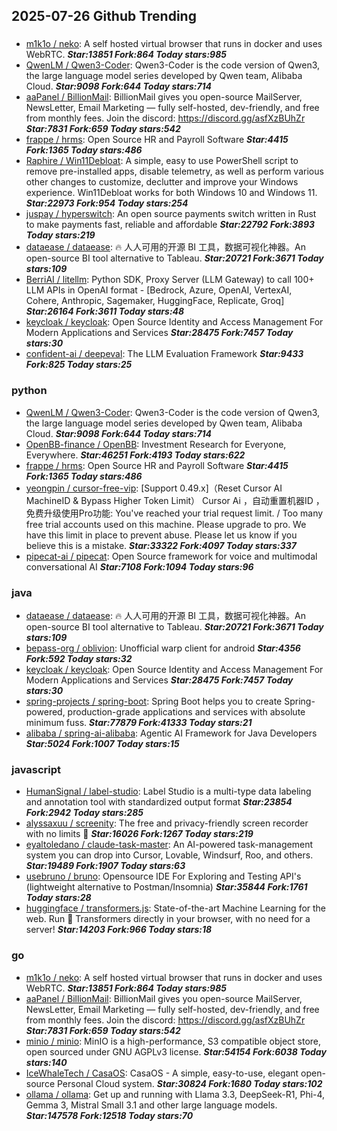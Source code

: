 ## 2025-07-26 Github Trending

### 
* [m1k1o / neko](https://github.com/m1k1o/neko): A self hosted virtual browser that runs in docker and uses WebRTC. ***Star:13851 Fork:864 Today stars:985***
* [QwenLM / Qwen3-Coder](https://github.com/QwenLM/Qwen3-Coder): Qwen3-Coder is the code version of Qwen3, the large language model series developed by Qwen team, Alibaba Cloud. ***Star:9098 Fork:644 Today stars:714***
* [aaPanel / BillionMail](https://github.com/aaPanel/BillionMail): BillionMail gives you open-source MailServer, NewsLetter, Email Marketing — fully self-hosted, dev-friendly, and free from monthly fees. Join the discord: https://discord.gg/asfXzBUhZr ***Star:7831 Fork:659 Today stars:542***
* [frappe / hrms](https://github.com/frappe/hrms): Open Source HR and Payroll Software ***Star:4415 Fork:1365 Today stars:486***
* [Raphire / Win11Debloat](https://github.com/Raphire/Win11Debloat): A simple, easy to use PowerShell script to remove pre-installed apps, disable telemetry, as well as perform various other changes to customize, declutter and improve your Windows experience. Win11Debloat works for both Windows 10 and Windows 11. ***Star:22973 Fork:954 Today stars:254***
* [juspay / hyperswitch](https://github.com/juspay/hyperswitch): An open source payments switch written in Rust to make payments fast, reliable and affordable ***Star:22792 Fork:3893 Today stars:219***
* [dataease / dataease](https://github.com/dataease/dataease): 🔥 人人可用的开源 BI 工具，数据可视化神器。An open-source BI tool alternative to Tableau. ***Star:20721 Fork:3671 Today stars:109***
* [BerriAI / litellm](https://github.com/BerriAI/litellm): Python SDK, Proxy Server (LLM Gateway) to call 100+ LLM APIs in OpenAI format - [Bedrock, Azure, OpenAI, VertexAI, Cohere, Anthropic, Sagemaker, HuggingFace, Replicate, Groq] ***Star:26164 Fork:3611 Today stars:48***
* [keycloak / keycloak](https://github.com/keycloak/keycloak): Open Source Identity and Access Management For Modern Applications and Services ***Star:28475 Fork:7457 Today stars:30***
* [confident-ai / deepeval](https://github.com/confident-ai/deepeval): The LLM Evaluation Framework ***Star:9433 Fork:825 Today stars:25***

### python
* [QwenLM / Qwen3-Coder](https://github.com/QwenLM/Qwen3-Coder): Qwen3-Coder is the code version of Qwen3, the large language model series developed by Qwen team, Alibaba Cloud. ***Star:9098 Fork:644 Today stars:714***
* [OpenBB-finance / OpenBB](https://github.com/OpenBB-finance/OpenBB): Investment Research for Everyone, Everywhere. ***Star:46251 Fork:4193 Today stars:622***
* [frappe / hrms](https://github.com/frappe/hrms): Open Source HR and Payroll Software ***Star:4415 Fork:1365 Today stars:486***
* [yeongpin / cursor-free-vip](https://github.com/yeongpin/cursor-free-vip): [Support 0.49.x]（Reset Cursor AI MachineID & Bypass Higher Token Limit） Cursor Ai ，自动重置机器ID ， 免费升级使用Pro功能: You've reached your trial request limit. / Too many free trial accounts used on this machine. Please upgrade to pro. We have this limit in place to prevent abuse. Please let us know if you believe this is a mistake. ***Star:33322 Fork:4097 Today stars:337***
* [pipecat-ai / pipecat](https://github.com/pipecat-ai/pipecat): Open Source framework for voice and multimodal conversational AI ***Star:7108 Fork:1094 Today stars:96***

### java
* [dataease / dataease](https://github.com/dataease/dataease): 🔥 人人可用的开源 BI 工具，数据可视化神器。An open-source BI tool alternative to Tableau. ***Star:20721 Fork:3671 Today stars:109***
* [bepass-org / oblivion](https://github.com/bepass-org/oblivion): Unofficial warp client for android ***Star:4356 Fork:592 Today stars:32***
* [keycloak / keycloak](https://github.com/keycloak/keycloak): Open Source Identity and Access Management For Modern Applications and Services ***Star:28475 Fork:7457 Today stars:30***
* [spring-projects / spring-boot](https://github.com/spring-projects/spring-boot): Spring Boot helps you to create Spring-powered, production-grade applications and services with absolute minimum fuss. ***Star:77879 Fork:41333 Today stars:21***
* [alibaba / spring-ai-alibaba](https://github.com/alibaba/spring-ai-alibaba): Agentic AI Framework for Java Developers ***Star:5024 Fork:1007 Today stars:15***

### javascript
* [HumanSignal / label-studio](https://github.com/HumanSignal/label-studio): Label Studio is a multi-type data labeling and annotation tool with standardized output format ***Star:23854 Fork:2942 Today stars:285***
* [alyssaxuu / screenity](https://github.com/alyssaxuu/screenity): The free and privacy-friendly screen recorder with no limits 🎥 ***Star:16026 Fork:1267 Today stars:219***
* [eyaltoledano / claude-task-master](https://github.com/eyaltoledano/claude-task-master): An AI-powered task-management system you can drop into Cursor, Lovable, Windsurf, Roo, and others. ***Star:19489 Fork:1907 Today stars:63***
* [usebruno / bruno](https://github.com/usebruno/bruno): Opensource IDE For Exploring and Testing API's (lightweight alternative to Postman/Insomnia) ***Star:35844 Fork:1761 Today stars:28***
* [huggingface / transformers.js](https://github.com/huggingface/transformers.js): State-of-the-art Machine Learning for the web. Run 🤗 Transformers directly in your browser, with no need for a server! ***Star:14203 Fork:966 Today stars:18***

### go
* [m1k1o / neko](https://github.com/m1k1o/neko): A self hosted virtual browser that runs in docker and uses WebRTC. ***Star:13851 Fork:864 Today stars:985***
* [aaPanel / BillionMail](https://github.com/aaPanel/BillionMail): BillionMail gives you open-source MailServer, NewsLetter, Email Marketing — fully self-hosted, dev-friendly, and free from monthly fees. Join the discord: https://discord.gg/asfXzBUhZr ***Star:7831 Fork:659 Today stars:542***
* [minio / minio](https://github.com/minio/minio): MinIO is a high-performance, S3 compatible object store, open sourced under GNU AGPLv3 license. ***Star:54154 Fork:6038 Today stars:140***
* [IceWhaleTech / CasaOS](https://github.com/IceWhaleTech/CasaOS): CasaOS - A simple, easy-to-use, elegant open-source Personal Cloud system. ***Star:30824 Fork:1680 Today stars:102***
* [ollama / ollama](https://github.com/ollama/ollama): Get up and running with Llama 3.3, DeepSeek-R1, Phi-4, Gemma 3, Mistral Small 3.1 and other large language models. ***Star:147578 Fork:12518 Today stars:70***
